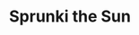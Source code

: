 ---
slug: sprunki-the-sun-2546
title: Sprunki the Sun
description: "Sprunki the Sun is an exciting online game. Play for free directly in your browser!"
icon: /images/popular_mods/Sprunki the Sun.png
url: https://wowtbc.net/sprunkin/sprunki-thesun/index.html
previewImage: /images/popular_mods/Sprunki the Sun.png
type: popular mods

# SEO配置
seo:
  title: "Sprunki the Sun - Play Free Online Game | Fun Browser Games"
  description: "Sprunki the Sun - Play this fun online game for free in your browser. No download required!"
  ogImage: "/images/popular_mods/Sprunki the Sun.png"
  keywords: "sprunki-the-sun-2546, online game, browser game, free game, popular mods game, play online"

videoUrls:
  - https://www.youtube.com/embed/example1
  - https://www.youtube.com/embed/example2

whyPlay:
  title: "Why Play Sprunki the Sun?"
  items:
    - "Immersive Gameplay: Sprunki the Sun offers an engaging and immersive gaming experience that will keep you entertained for hours"
    - "Challenging Levels: Test your skills with increasingly difficult challenges and obstacles"
    - "Beautiful Graphics: Enjoy stunning visuals and smooth animations that bring the game world to life"
    - "Regular Updates: New content and features are added regularly to keep the game fresh and exciting"
    - "Free to Play: Experience all the fun without spending a penny"
    - "Community Features: Connect with other players, share strategies, and compete for high scores"
    - "Cross-Platform: Play on any device with a web browser, no downloads required"

features:
  title: "Key Features of Sprunki the Sun"
  image: "/images/popular_mods/Sprunki the Sun.png"
  items:
    - "Intuitive Controls: Easy to learn controls make Sprunki the Sun accessible for players of all skill levels"
    - "Multiple Game Modes: Enjoy various gameplay options that provide different challenges and experiences"
    - "Character Customization: Personalize your gaming experience with unique characters and items"
    - "Achievement System: Complete special tasks to earn rewards and recognition"
    - "Leaderboards: Compete with players worldwide and see who can achieve the highest scores"

characteristics:
  title: "Game Characteristics"
  image: "/images/popular_mods/Sprunki the Sun.png"
  items:
    - "Genre: Popular mods game with elements of strategy and skill"
    - "Difficulty: Suitable for both casual gamers and those seeking a challenge"
    - "Play Time: Quick sessions or extended gameplay, depending on your preference"
    - "Art Style: Vibrant and engaging visuals that enhance the gaming experience"
    - "Sound Design: Immersive audio that complements the gameplay perfectly"

info: "Sprunki the Sun is an exciting online game that offers players a unique and engaging gaming experience. With its intuitive controls, stunning visuals, and challenging gameplay, Sprunki the Sun provides hours of entertainment for players of all ages and skill levels. Whether you're looking for a quick gaming session during a break or an extended play session, Sprunki the Sun delivers an immersive experience that will keep you coming back for more. The game features multiple levels of increasing difficulty, ensuring that players are constantly challenged as they progress. With regular updates adding new content and features, Sprunki the Sun remains fresh and exciting, providing endless entertainment options for its growing community of players."

howToPlayIntro: "Welcome to Sprunki the Sun! This guide will walk you through the basics and help you master the game. Whether you're a beginner or looking to improve your skills, these tips and instructions will enhance your gaming experience."

howToPlaySteps:
  - title: "Getting Started"
    description: "Begin your Sprunki the Sun adventure by familiarizing yourself with the controls. Use your keyboard or mouse to navigate through the game interface. The tutorial will guide you through the basic mechanics and help you understand the objectives."
  - title: "Understanding the Objectives"
    description: "In Sprunki the Sun, your main goal is to progress through levels by completing specific objectives. Each level presents unique challenges that require different strategies and approaches."
  - title: "Mastering the Controls"
    description: "Practice using the controls to improve your precision and reaction time. Sprunki the Sun requires quick reflexes and strategic thinking to overcome obstacles and defeat opponents."
  - title: "Utilizing Power-ups"
    description: "Collect power-ups throughout the game to enhance your abilities and overcome difficult challenges. Each power-up offers unique advantages that can be crucial for success."
  - title: "Developing Strategies"
    description: "As you progress in Sprunki the Sun, develop effective strategies for different scenarios. Analyze patterns, anticipate challenges, and adapt your approach to maximize your performance."

faq:
  title: "Frequently Asked Questions about Sprunki the Sun"
  items:
    - question: "Is Sprunki the Sun free to play?"
      answer: "Yes, Sprunki the Sun is completely free to play directly in your web browser. No downloads or purchases are required to enjoy the full game experience."
    - question: "Can I play Sprunki the Sun on mobile devices?"
      answer: "Yes, Sprunki the Sun is optimized for both desktop and mobile play. You can enjoy the game on any device with a web browser and internet connection."
    - question: "Are there any in-game purchases?"
      answer: "While Sprunki the Sun is free to play, there may be optional in-game purchases available for cosmetic items or additional features that don't affect core gameplay."
    - question: "How often is Sprunki the Sun updated?"
      answer: "The developers regularly update Sprunki the Sun with new content, features, and improvements based on player feedback and game performance."
    - question: "Can I play Sprunki the Sun offline?"
      answer: "Currently, Sprunki the Sun requires an internet connection to play as it's a browser-based online game."
    - question: "Is Sprunki the Sun suitable for children?"
      answer: "Yes, Sprunki the Sun is designed to be family-friendly and suitable for players of all ages."
    - question: "How do I report bugs or issues?"
      answer: "If you encounter any problems while playing Sprunki the Sun, you can report them through the game's support page or contact the developers directly through their website."
    - question: "Still Have Questions?"
      answer: "If you have additional questions about Sprunki the Sun that aren't covered in this FAQ, please visit our support center or contact our customer service team for assistance."
---